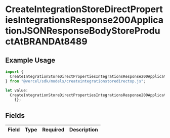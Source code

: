# CreateIntegrationStoreDirectPropertiesIntegrationsResponse200ApplicationJSONResponseBodyStoreProductAtBRANDAt8489

## Example Usage

```typescript
import {
  CreateIntegrationStoreDirectPropertiesIntegrationsResponse200ApplicationJSONResponseBodyStoreProductAtBRANDAt8489,
} from "@vercel/sdk/models/createintegrationstoredirectop.js";

let value:
  CreateIntegrationStoreDirectPropertiesIntegrationsResponse200ApplicationJSONResponseBodyStoreProductAtBRANDAt8489 =
    {};
```

## Fields

| Field       | Type        | Required    | Description |
| ----------- | ----------- | ----------- | ----------- |